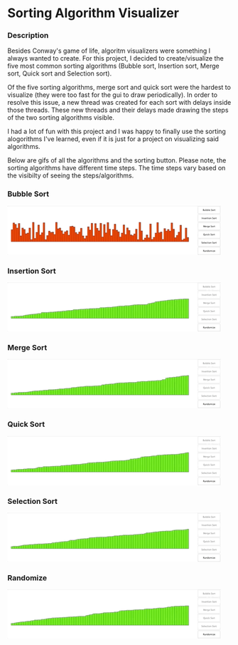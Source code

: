 # Sorting Algorithm Visualizer
### Description
Besides Conway's game of life, algoritm visualizers were something I always wanted to create. For this project, I decided to create/visualize the five most common sorting algorithms (Bubble sort, Insertion sort, Merge sort, Quick sort and Selection sort). 

Of the five sorting algorithms, merge sort and quick sort were the hardest to visualize (they were too fast for the gui to draw periodically). In order to resolve this issue, a new thread was created for each sort with delays inside those threads. These new threads and their delays made drawing the steps of the two sorting algorithms visible.

I had a lot of fun with this project and I was happy to finally use the sorting alogorithms I've learned, even if it is just for a project on visualizing said algorithms.

Below are gifs of all the algorithms and the sorting button. Please note, the sorting algorithms have different time steps. The time steps vary based on the visibilty of seeing the steps/algorithms.

### Bubble Sort
![](Bubble_Sort.gif)
### Insertion Sort
![](Insertion_Sort.gif)
### Merge Sort
![](Merge_Sort.gif)
### Quick Sort
![](Quick_Sort.gif)
### Selection Sort
![](Selection_Sort.gif)
### Randomize
![](Randomize.gif)
